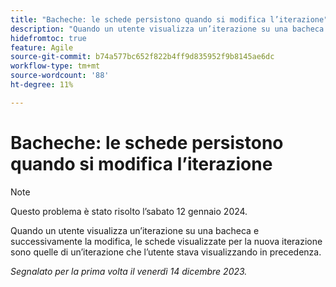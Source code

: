 ```yaml
---
title: "Bacheche: le schede persistono quando si modifica l’iterazione"
description: "Quando un utente visualizza un’iterazione su una bacheca e successivamente la modifica, le schede visualizzate per la nuova iterazione sono quelle di un’iterazione che l’utente stava visualizzando in precedenza."
hidefromtoc: true
feature: Agile
source-git-commit: b74a577bc652f822b4ff9d835952f9b8145ae6dc
workflow-type: tm+mt
source-wordcount: '88'
ht-degree: 11%

---
```



# Bacheche: le schede persistono quando si modifica l’iterazione

>[!NOTE]
>
>Questo problema è stato risolto l’sabato 12 gennaio 2024.

Quando un utente visualizza un’iterazione su una bacheca e successivamente la modifica, le schede visualizzate per la nuova iterazione sono quelle di un’iterazione che l’utente stava visualizzando in precedenza.

_Segnalato per la prima volta il venerdì 14 dicembre 2023._
